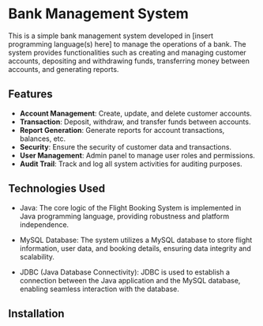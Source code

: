 # Bank Management System

This is a simple bank management system developed in [insert programming language(s) here] to manage the operations of a bank. The system provides functionalities such as creating and managing customer accounts, depositing and withdrawing funds, transferring money between accounts, and generating reports.

## Features

- **Account Management**: Create, update, and delete customer accounts.
- **Transaction**: Deposit, withdraw, and transfer funds between accounts.
- **Report Generation**: Generate reports for account transactions, balances, etc.
- **Security**: Ensure the security of customer data and transactions.
- **User Management**: Admin panel to manage user roles and permissions.
- **Audit Trail**: Track and log all system activities for auditing purposes.

## Technologies Used

- Java: The core logic of the Flight Booking System is implemented in Java programming language, providing robustness and platform independence.
- MySQL Database: The system utilizes a MySQL database to store flight information, user data, and booking details, ensuring data integrity and scalability.

- JDBC (Java Database Connectivity): JDBC is used to establish a connection between the Java application and the MySQL database, enabling seamless interaction with the database.

## Installation
